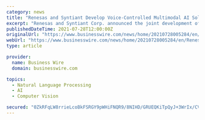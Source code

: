 ```yaml
---
category: news
title: "Renesas and Syntiant Develop Voice-Controlled Multimodal AI Solution Combining Advanced Vision and Voice Technologies"
excerpt: "Renesas and Syntiant Corp. announced the joint development of a voice-controlled multimodal AI solution for vision AI-based IoT and edge systems"
publishedDateTime: 2021-07-28T12:00:00Z
originalUrl: "https://www.businesswire.com/news/home/20210728005284/en/Renesas-and-Syntiant-Develop-Voice-Controlled-Multimodal-AI-Solution-Combining-Advanced-Vision-and-Voice-Technologies/"
webUrl: "https://www.businesswire.com/news/home/20210728005284/en/Renesas-and-Syntiant-Develop-Voice-Controlled-Multimodal-AI-Solution-Combining-Advanced-Vision-and-Voice-Technologies/"
type: article

provider:
  name: Business Wire
  domain: businesswire.com

topics:
  - Natural Language Processing
  - AI
  - Computer Vision

secured: "0ZkRFqLW8rrieLcoBkFSRGY9pWHiFNQR9/8NIHD/GRUEQKiTpQyJ+3WrIx/CVrjoVidalR/ssMzq5diUGZzFIlHG/izrat/VOq2kxPEs7QBLuCnH0FzfXYUpqaiSMBzNldXVs56yIZqVYr3e5hun3DXBcoJXX23zRWhHEXjL8YPpqrc/mwsq5qoh9h4ZHASgY6o0VP87VcFg9oX8C0tKAGHLR2/FUP9suYAecwN26OopDCYYvTzp4ttPH0Ks4osPCS2BBGsDQ7y+EhqaTbKnIJnL1sZaaWqH31uCiUsT23IoM9epIT5QBhZ8hOxCS7KkGzz76bq3MY2jFCAzFwH93U6qrGeKZ1cpblEUQ9LV6Ro=;CKMGX7YHj9MQm3sMuAG2LQ=="
---
```



